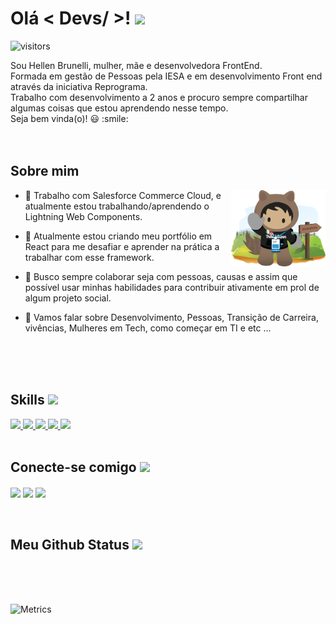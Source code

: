 
<!-- <div align="center">
<img width="100%" height = "250px" src="https://github.com/HellenBrunelli/HellenBrunelli/blob/master/hellen-brunelli.png" alt="cover" />
</div> -->

<h1> Olá < Devs/ >! <img src = "https://raw.githubusercontent.com/MartinHeinz/MartinHeinz/master/wave.gif" width = 50px> </h1>
<p align='center'>

![visitors](https://visitor-badge.glitch.me/badge?page_id=HellenBrunelli.HellenBrunelli)

</p>
<div size='20px'> Sou Hellen Brunelli, mulher, mãe e desenvolvedora FrontEnd. </br>
Formada em gestão de Pessoas pela IESA e em desenvolvimento Front end através da iniciativa Reprograma.
  </br>
Trabalho com desenvolvimento a 2 anos e procuro sempre compartilhar algumas coisas que estou aprendendo nesse tempo.
 </br>
Seja bem vinda(o)! 😃 :smile: 
</div>
 </br>
 </br>
<h2> Sobre mim</h2>

<img width="30%" align="right" alt="Github" src="https://github.com/HellenBrunelli/HellenBrunelli/blob/master/astro-uki-blazing.png" />


- 🔭 Trabalho com Salesforce Commerce Cloud, e atualmente estou trabalhando/aprendendo o Lightning Web Components.


- 🌱 Atualmente estou criando meu portfólio em React para me desafiar e aprender na prática a trabalhar com esse framework. 

- 👯 Busco sempre colaborar seja com pessoas, causas e assim que possível usar minhas habilidades para contribuir ativamente em prol de algum projeto social.

- 💬 Vamos falar sobre Desenvolvimento, Pessoas, Transição de Carreira, vivências, Mulheres em Tech, como começar em TI e etc ...

 </br>
 </br>
 </br>
<h2> Skills <img src = "https://media2.giphy.com/media/QssGEmpkyEOhBCb7e1/giphy.gif?cid=ecf05e47a0n3gi1bfqntqmob8g9aid1oyj2wr3ds3mg700bl&rid=giphy.gif" width = 32px> </h2>
<a href= https://github.com/HellenBrunelli?tab=repositories&q=&type=&language=html&sort= > <img width ='32px' src ='https://raw.githubusercontent.com/rahulbanerjee26/githubAboutMeGenerator/main/icons/html.svg'> </a>
<a href= https://github.com/HellenBrunelli?tab=repositories&q=&type=&language=css&sort= > <img width ='32px' src ='https://raw.githubusercontent.com/rahulbanerjee26/githubAboutMeGenerator/main/icons/css.svg'> </a>
<a href= https://github.com/HellenBrunelli?tab=repositories&q=&type=&language=javascript&sort= > <img width ='32px' src ='https://raw.githubusercontent.com/rahulbanerjee26/githubAboutMeGenerator/main/icons/javascript.svg'> </a>
<a href= https://github.com/HellenBrunelli?tab=repositories&q=&type=&language=bootstrap&sort= > <img width ='32px' src ='https://raw.githubusercontent.com/rahulbanerjee26/githubAboutMeGenerator/main/icons/bootstrap.svg'> </a>
<a href= https://github.com/HellenBrunelli?tab=repositories&q=&type=&language=sass&sort= > <img width ='32px' src ='https://raw.githubusercontent.com/rahulbanerjee26/githubAboutMeGenerator/main/icons/sass.svg'> </a>

 </br>
 </br>
<h2> Conecte-se comigo <img src='https://raw.githubusercontent.com/ShahriarShafin/ShahriarShafin/main/Assets/handshake.gif' width="100px"> </h2>
<a href = 'https://www.linkedin.com/in/hellenbrunelli'> <img width = '32px' align= 'center' src="https://raw.githubusercontent.com/rahulbanerjee26/githubAboutMeGenerator/main/icons/linked-in-alt.svg"/></a> 
<a href = '@hellenbrunelli'> <img width = '32px' align= 'center' src="https://raw.githubusercontent.com/rahulbanerjee26/githubAboutMeGenerator/main/icons/medium.svg"/></a> 
<a href = 'https://www.github.com/HellenBrunelli'> <img width = '32px' align= 'center' src="https://raw.githubusercontent.com/rahulbanerjee26/githubAboutMeGenerator/main/icons/github.svg"/></a> 

 </br>
 </br>
 </br>
<h2> Meu Github Status <img src='https://media1.giphy.com/media/du3J3cXyzhj75IOgvA/giphy.gif?cid=ecf05e47x2g034i9pzwtzzsd3xgg2w9nr94t4tflbbgo3008&rid=giphy.gif' width='32px'> </h2>

 </br>
 </br>
 </br>
 
![Metrics](https://metrics.lecoq.io/HellenBrunelli?template=terminal&base.header=0&base.activity=0&base.repositories=0&base.metadata=0&languages=1&languages.limit=8&languages.colors=github&languages.threshold=0%25&config.timezone=America%2FToronto)
